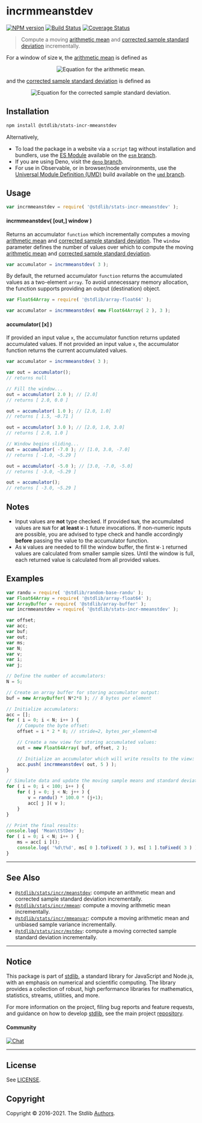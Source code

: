 <!--

@license Apache-2.0

Copyright (c) 2018 The Stdlib Authors.

Licensed under the Apache License, Version 2.0 (the "License");
you may not use this file except in compliance with the License.
You may obtain a copy of the License at

   http://www.apache.org/licenses/LICENSE-2.0

Unless required by applicable law or agreed to in writing, software
distributed under the License is distributed on an "AS IS" BASIS,
WITHOUT WARRANTIES OR CONDITIONS OF ANY KIND, either express or implied.
See the License for the specific language governing permissions and
limitations under the License.

-->

# incrmmeanstdev

[![NPM version][npm-image]][npm-url] [![Build Status][test-image]][test-url] [![Coverage Status][coverage-image]][coverage-url] <!-- [![dependencies][dependencies-image]][dependencies-url] -->

> Compute a moving [arithmetic mean][arithmetic-mean] and [corrected sample standard deviation][standard-deviation] incrementally.

<section class="intro">

For a window of size `W`, the [arithmetic mean][arithmetic-mean] is defined as

<!-- <equation class="equation" label="eq:arithmetic_mean" align="center" raw="\bar{x} = \frac{1}{W} \sum_{i=0}^{W-1} x_i" alt="Equation for the arithmetic mean."> -->

<div class="equation" align="center" data-raw-text="\bar{x} = \frac{1}{W} \sum_{i=0}^{W-1} x_i" data-equation="eq:arithmetic_mean">
    <img src="https://cdn.jsdelivr.net/gh/stdlib-js/stdlib@10877053965ff3d0149611583ee50714bb64a8ea/lib/node_modules/@stdlib/stats/incr/mmeanstdev/docs/img/equation_arithmetic_mean.svg" alt="Equation for the arithmetic mean.">
    <br>
</div>

<!-- </equation> -->

and the [corrected sample standard deviation][standard-deviation] is defined as

<!-- <equation class="equation" label="eq:corrected_sample_standard_deviation" align="center" raw="s = \sqrt{\frac{1}{W-1} \sum_{i=0}^{W-1} ( x_i - \bar{x} )^2}" alt="Equation for the corrected sample standard deviation."> -->

<div class="equation" align="center" data-raw-text="s = \sqrt{\frac{1}{W-1} \sum_{i=0}^{W-1} ( x_i - \bar{x} )^2}" data-equation="eq:corrected_sample_standard_deviation">
    <img src="https://cdn.jsdelivr.net/gh/stdlib-js/stdlib@8284daf692badf90996becd5080db0dabf438411/lib/node_modules/@stdlib/stats/incr/mmeanstdev/docs/img/equation_corrected_sample_standard_deviation.svg" alt="Equation for the corrected sample standard deviation.">
    <br>
</div>

<!-- </equation> -->

</section>

<!-- /.intro -->

<section class="installation">

## Installation

```bash
npm install @stdlib/stats-incr-mmeanstdev
```

Alternatively,

-   To load the package in a website via a `script` tag without installation and bundlers, use the [ES Module][es-module] available on the [`esm` branch][esm-url].
-   If you are using Deno, visit the [`deno` branch][deno-url].
-   For use in Observable, or in browser/node environments, use the [Universal Module Definition (UMD)][umd] build available on the [`umd` branch][umd-url].

</section>

<section class="usage">

## Usage

```javascript
var incrmmeanstdev = require( '@stdlib/stats-incr-mmeanstdev' );
```

#### incrmmeanstdev( \[out,] window )

Returns an accumulator `function` which incrementally computes a moving [arithmetic mean][arithmetic-mean] and [corrected sample standard deviation][standard-deviation]. The `window` parameter defines the number of values over which to compute the moving [arithmetic mean][arithmetic-mean] and [corrected sample standard deviation][standard-deviation].

```javascript
var accumulator = incrmmeanstdev( 3 );
```

By default, the returned accumulator `function` returns the accumulated values as a two-element `array`. To avoid unnecessary memory allocation, the function supports providing an output (destination) object.

```javascript
var Float64Array = require( '@stdlib/array-float64' );

var accumulator = incrmmeanstdev( new Float64Array( 2 ), 3 );
```

#### accumulator( \[x] )

If provided an input value `x`, the accumulator function returns updated accumulated values. If not provided an input value `x`, the accumulator function returns the current accumulated values.

```javascript
var accumulator = incrmmeanstdev( 3 );

var out = accumulator();
// returns null

// Fill the window...
out = accumulator( 2.0 ); // [2.0]
// returns [ 2.0, 0.0 ]

out = accumulator( 1.0 ); // [2.0, 1.0]
// returns [ 1.5, ~0.71 ]

out = accumulator( 3.0 ); // [2.0, 1.0, 3.0]
// returns [ 2.0, 1.0 ]

// Window begins sliding...
out = accumulator( -7.0 ); // [1.0, 3.0, -7.0]
// returns [ -1.0, ~5.29 ]

out = accumulator( -5.0 ); // [3.0, -7.0, -5.0]
// returns [ -3.0, ~5.29 ]

out = accumulator();
// returns [ -3.0, ~5.29 ]
```

</section>

<!-- /.usage -->

<section class="notes">

## Notes

-   Input values are **not** type checked. If provided `NaN`, the accumulated values are `NaN` for **at least** `W-1` future invocations. If non-numeric inputs are possible, you are advised to type check and handle accordingly **before** passing the value to the accumulator function.
-   As `W` values are needed to fill the window buffer, the first `W-1` returned values are calculated from smaller sample sizes. Until the window is full, each returned value is calculated from all provided values.

</section>

<!-- /.notes -->

<section class="examples">

## Examples

<!-- eslint no-undef: "error" -->

```javascript
var randu = require( '@stdlib/random-base-randu' );
var Float64Array = require( '@stdlib/array-float64' );
var ArrayBuffer = require( '@stdlib/array-buffer' );
var incrmmeanstdev = require( '@stdlib/stats-incr-mmeanstdev' );

var offset;
var acc;
var buf;
var out;
var ms;
var N;
var v;
var i;
var j;

// Define the number of accumulators:
N = 5;

// Create an array buffer for storing accumulator output:
buf = new ArrayBuffer( N*2*8 ); // 8 bytes per element

// Initialize accumulators:
acc = [];
for ( i = 0; i < N; i++ ) {
    // Compute the byte offset:
    offset = i * 2 * 8; // stride=2, bytes_per_element=8

    // Create a new view for storing accumulated values:
    out = new Float64Array( buf, offset, 2 );

    // Initialize an accumulator which will write results to the view:
    acc.push( incrmmeanstdev( out, 5 ) );
}

// Simulate data and update the moving sample means and standard deviations...
for ( i = 0; i < 100; i++ ) {
    for ( j = 0; j < N; j++ ) {
        v = randu() * 100.0 * (j+1);
        acc[ j ]( v );
    }
}

// Print the final results:
console.log( 'Mean\tStDev' );
for ( i = 0; i < N; i++ ) {
    ms = acc[ i ]();
    console.log( '%d\t%d', ms[ 0 ].toFixed( 3 ), ms[ 1 ].toFixed( 3 ) );
}
```

</section>

<!-- /.examples -->

<!-- Section for related `stdlib` packages. Do not manually edit this section, as it is automatically populated. -->

<section class="related">

* * *

## See Also

-   <span class="package-name">[`@stdlib/stats/incr/meanstdev`][@stdlib/stats/incr/meanstdev]</span><span class="delimiter">: </span><span class="description">compute an arithmetic mean and corrected sample standard deviation incrementally.</span>
-   <span class="package-name">[`@stdlib/stats/incr/mmean`][@stdlib/stats/incr/mmean]</span><span class="delimiter">: </span><span class="description">compute a moving arithmetic mean incrementally.</span>
-   <span class="package-name">[`@stdlib/stats/incr/mmeanvar`][@stdlib/stats/incr/mmeanvar]</span><span class="delimiter">: </span><span class="description">compute a moving arithmetic mean and unbiased sample variance incrementally.</span>
-   <span class="package-name">[`@stdlib/stats/incr/mstdev`][@stdlib/stats/incr/mstdev]</span><span class="delimiter">: </span><span class="description">compute a moving corrected sample standard deviation incrementally.</span>

</section>

<!-- /.related -->

<!-- Section for all links. Make sure to keep an empty line after the `section` element and another before the `/section` close. -->


<section class="main-repo" >

* * *

## Notice

This package is part of [stdlib][stdlib], a standard library for JavaScript and Node.js, with an emphasis on numerical and scientific computing. The library provides a collection of robust, high performance libraries for mathematics, statistics, streams, utilities, and more.

For more information on the project, filing bug reports and feature requests, and guidance on how to develop [stdlib][stdlib], see the main project [repository][stdlib].

#### Community

[![Chat][chat-image]][chat-url]

---

## License

See [LICENSE][stdlib-license].


## Copyright

Copyright &copy; 2016-2021. The Stdlib [Authors][stdlib-authors].

</section>

<!-- /.stdlib -->

<!-- Section for all links. Make sure to keep an empty line after the `section` element and another before the `/section` close. -->

<section class="links">

[npm-image]: http://img.shields.io/npm/v/@stdlib/stats-incr-mmeanstdev.svg
[npm-url]: https://npmjs.org/package/@stdlib/stats-incr-mmeanstdev

[test-image]: https://github.com/stdlib-js/stats-incr-mmeanstdev/actions/workflows/test.yml/badge.svg
[test-url]: https://github.com/stdlib-js/stats-incr-mmeanstdev/actions/workflows/test.yml

[coverage-image]: https://img.shields.io/codecov/c/github/stdlib-js/stats-incr-mmeanstdev/main.svg
[coverage-url]: https://codecov.io/github/stdlib-js/stats-incr-mmeanstdev?branch=main

<!--

[dependencies-image]: https://img.shields.io/david/stdlib-js/stats-incr-mmeanstdev.svg
[dependencies-url]: https://david-dm.org/stdlib-js/stats-incr-mmeanstdev/main

-->

[umd]: https://github.com/umdjs/umd
[es-module]: https://developer.mozilla.org/en-US/docs/Web/JavaScript/Guide/Modules

[deno-url]: https://github.com/stdlib-js/stats-incr-mmeanstdev/tree/deno
[umd-url]: https://github.com/stdlib-js/stats-incr-mmeanstdev/tree/umd
[esm-url]: https://github.com/stdlib-js/stats-incr-mmeanstdev/tree/esm

[chat-image]: https://img.shields.io/gitter/room/stdlib-js/stdlib.svg
[chat-url]: https://gitter.im/stdlib-js/stdlib/

[stdlib]: https://github.com/stdlib-js/stdlib

[stdlib-authors]: https://github.com/stdlib-js/stdlib/graphs/contributors

[stdlib-license]: https://raw.githubusercontent.com/stdlib-js/stats-incr-mmeanstdev/main/LICENSE

[arithmetic-mean]: https://en.wikipedia.org/wiki/Arithmetic_mean

[standard-deviation]: https://en.wikipedia.org/wiki/Standard_deviation

<!-- <related-links> -->

[@stdlib/stats/incr/meanstdev]: https://github.com/stdlib-js/stats-incr-meanstdev

[@stdlib/stats/incr/mmean]: https://github.com/stdlib-js/stats-incr-mmean

[@stdlib/stats/incr/mmeanvar]: https://github.com/stdlib-js/stats-incr-mmeanvar

[@stdlib/stats/incr/mstdev]: https://github.com/stdlib-js/stats-incr-mstdev

<!-- </related-links> -->

</section>

<!-- /.links -->
